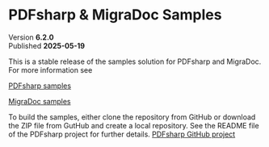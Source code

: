 ﻿# PDFsharp & MigraDoc Samples

Version **6.2.0**  
Published **2025-05-19**

This is a stable release of the samples solution for PDFsharp and MigraDoc.
For more information see

[PDFsharp samples](https://docs.pdfsharp.net/PDFsharp/Samples/About.html)

[MigraDoc samples](https://docs.pdfsharp.net/MigraDoc/Samples/About.html)

To build the samples, either clone the repository from GitHub or download the ZIP file from GutHub and create a local repository.
See the README file of the PDFsharp project for further details.
[PDFsharp GitHub project](https://github.com/empira/PDFsharp)
